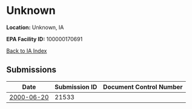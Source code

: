 # Unknown

**Location:** Unknown, IA

**EPA Facility ID:** 100000170691

[Back to IA Index](../../index.md)

## Submissions

| Date | Submission ID | Document Control Number |
|------|--------------|-------------------------|
| [2000-06-20](submissions/21533.md) | 21533 |  |
